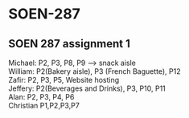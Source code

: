# SOEN-287
SOEN 287 assignment 1
-----------------
Michael: P2, P3, P8, P9 --> snack aisle<br/>
William: P2(Bakery aisle), P3 (French Baguette), P12<br/>
Zafir: P2, P3, P5, Website hosting<br/>
Jeffery: P2(Beverages and Drinks), P3, P10, P11 <br/>
Alan: P2, P3, P4, P6 <br/>
Christian P1,P2,P3,P7<br/>
